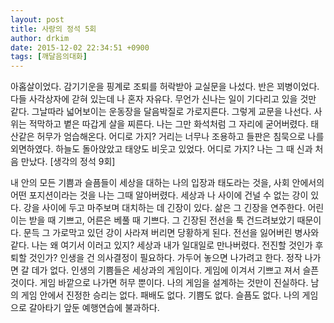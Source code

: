 ```yaml
---
layout: post
title: 사랑의 정석 5회
author: drkim
date: 2015-12-02 22:34:51 +0900
tags: [깨달음의대화]
---
```

아홉살이었다. 감기기운을 핑계로 조퇴를 허락받아 교실문을 나섰다. 반은 꾀병이었다. 다들 사각상자에 갇혀 있는데 나 혼자 자유다. 무언가 신나는 일이 기다리고 있을 것만 같다. 그날따라 넓어보이는 운동장을 달음박질로 가로지른다. 그렇게 교문을 나선다. 사위는 적막하고 볕은 따갑게 살을 찌른다. 나는 그만 화석처럼 그 자리에 굳어버렸다. 태산같은 허무가 엄습해온다. 어디로 가지? 거리는 너무나 조용하고 들판은 침묵으로 나를 외면하였다. 하늘도 돌아앉았고 태양도 비웃고 있었다. 어디로 가지? 나는 그 때 신과 처음 만났다. [생각의 정석 9회] 

  


내 안의 모든 기쁨과 슬픔들이 세상을 대하는 나의 입장과 태도라는 것을, 사회 안에서의 어떤 포지션이라는 것을 나는 그때 알아버렸다. 세상과 나 사이에 건널 수 없는 강이 있다. 강을 사이에 두고 마주보며 대치하는 데 긴장이 있다. 삶은 그 긴장을 연주한다. 어린이는 받을 때 기쁘고, 어른은 베풀 때 기쁘다. 그 긴장된 전선을 툭 건드려보았기 때문이다. 문득 그 가로막고 있던 강이 사라져 버리면 당황하게 된다. 전선을 잃어버린 병사와 같다. 나는 왜 여기서 이러고 있지? 세상과 내가 일대일로 만나버렸다. 전진할 것인가 후퇴할 것인가? 인생을 건 의사결정이 필요하다. 가두어 놓으면 나가려고 한다. 정작 나가면 갈 데가 없다. 인생의 기쁨들은 세상과의 게임이다. 게임에 이겨서 기쁘고 져서 슬픈 것이다. 게임 바깥으로 나가면 허무 뿐이다. 나의 게임을 설계하는 것만이 진실하다. 남의 게임 안에서 진정한 승리는 없다. 패배도 없다. 기쁨도 없다. 슬픔도 없다. 나의 게임으로 갈아타기 앞둔 예행연습에 불과하다.
